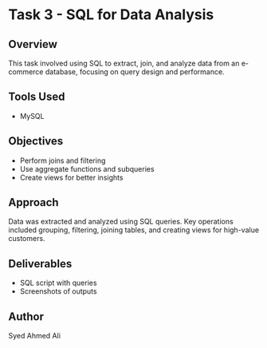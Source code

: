 # Task 3 - SQL for Data Analysis

## Overview

This task involved using SQL to extract, join, and analyze data from an e-commerce database, focusing on query design and performance.

## Tools Used

- MySQL

## Objectives

- Perform joins and filtering
- Use aggregate functions and subqueries
- Create views for better insights

## Approach

Data was extracted and analyzed using SQL queries. Key operations included grouping, filtering, joining tables, and creating views for high-value customers.

## Deliverables

- SQL script with queries
- Screenshots of outputs

## Author

Syed Ahmed Ali
